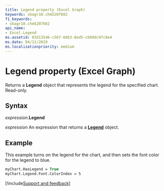 ```yaml
---
title: Legend property (Excel Graph)
keywords: vbagr10.chm5207602
f1_keywords:
- vbagr10.chm5207602
api_name:
- Excel.Legend
ms.assetid: 03d13546-c567-04b3-8ed5-cb99dc97c8e4
ms.date: 04/11/2019
ms.localizationpriority: medium
---
```



# Legend property (Excel Graph)

Returns a **Legend** object that represents the legend for the specified chart. Read-only.

## Syntax

_expression_.**Legend**

_expression_ An expression that returns a **[Legend](Excel.Legend-graph-object.md)** object.

## Example

This example turns on the legend for the chart, and then sets the font color for the legend to blue.

```vb
myChart.HasLegend = True 
myChart.Legend.Font.ColorIndex = 5
```

[!include[Support and feedback](~/includes/feedback-boilerplate.md)]